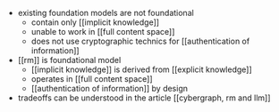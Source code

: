- existing foundation models are not foundational
	- contain only [[implicit knowledge]]
	- unable to work in [[full content space]]
	- does not use cryptographic technics for [[authentication of information]]
- [[rm]] is foundational model
	- [[implicit knowledge]] is derived from [[explicit knowledge]]
	- operates in [[full content space]]
	- [[authentication of information]] by design
- tradeoffs can be understood in the article [[cybergraph, rm and llm]]